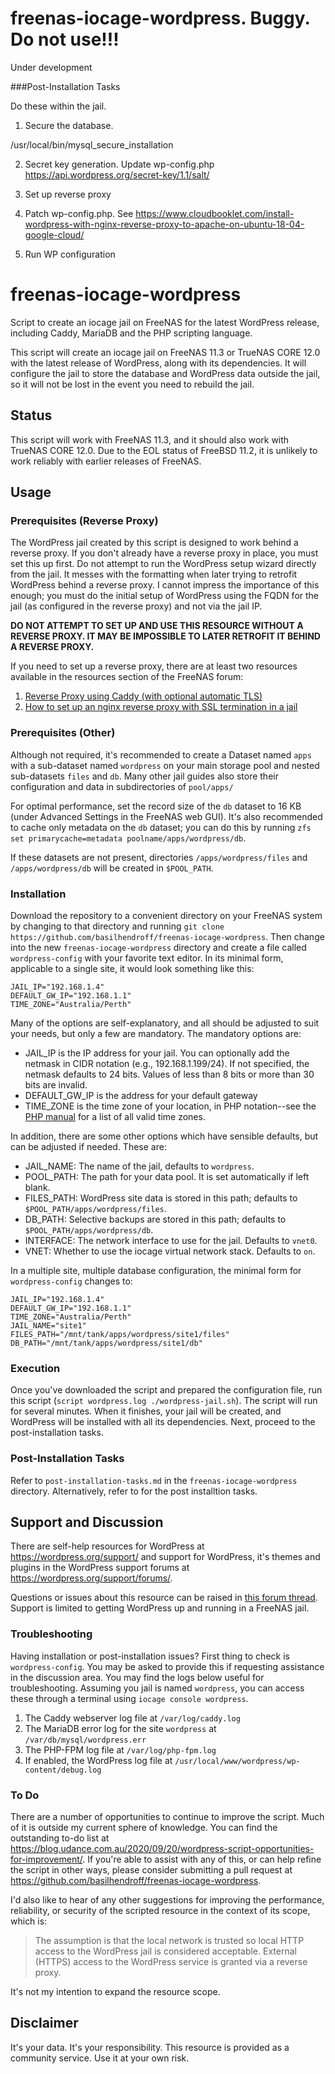 # freenas-iocage-wordpress. Buggy. Do not use!!!

Under development

###Post-Installation Tasks

Do these within the jail.

1. Secure the database.

/usr/local/bin/mysql_secure_installation

2. Secret key generation. Update wp-config.php
https://api.wordpress.org/secret-key/1.1/salt/

3. Set up reverse proxy

4. Patch wp-config.php. See https://www.cloudbooklet.com/install-wordpress-with-nginx-reverse-proxy-to-apache-on-ubuntu-18-04-google-cloud/

5. Run WP configuration


# freenas-iocage-wordpress
Script to create an iocage jail on FreeNAS for the latest WordPress release, including Caddy, MariaDB and the PHP scripting language.

This script will create an iocage jail on FreeNAS 11.3 or TrueNAS CORE 12.0 with the latest release of WordPress, along with its dependencies. It will configure the jail to store the database and WordPress data outside the jail, so it will not be lost in the event you need to rebuild the jail.

## Status
This script will work with FreeNAS 11.3, and it should also work with TrueNAS CORE 12.0.  Due to the EOL status of FreeBSD 11.2, it is unlikely to work reliably with earlier releases of FreeNAS.

## Usage

### Prerequisites (Reverse Proxy)
The WordPress jail created by this script is designed to work behind a reverse proxy. If you don't already have a reverse proxy in place, you must set this up first. Do not attempt to run the WordPress setup wizard directly from the jail. It messes with the formatting when later trying to retrofit WordPress behind a reverse proxy. I cannot impress the importance of this enough; you must do the initial setup of WordPress using the FQDN for the jail (as configured in the reverse proxy) and not via the jail IP.

**DO NOT ATTEMPT TO SET UP AND USE THIS RESOURCE WITHOUT A REVERSE PROXY. IT MAY BE IMPOSSIBLE TO LATER RETROFIT IT BEHIND A REVERSE PROXY.**

If you need to set up a reverse proxy, there are at least two resources available in the resources section of the FreeNAS forum:
1. [Reverse Proxy using Caddy (with optional automatic TLS)](https://www.ixsystems.com/community/resources/reverse-proxy-using-caddy-with-optional-automatic-tls.114/)
2. [How to set up an nginx reverse proxy with SSL termination in a jail](https://www.ixsystems.com/community/resources/how-to-set-up-an-nginx-reverse-proxy-with-ssl-termination-in-a-jail.132/)

### Prerequisites (Other)
Although not required, it's recommended to create a Dataset named `apps` with a sub-dataset named `wordpress` on your main storage pool and nested sub-datasets `files` and `db`.  Many other jail guides also store their configuration and data in subdirectories of `pool/apps/` 

For optimal performance, set the record size of the `db` dataset to 16 KB (under Advanced Settings in the FreeNAS web GUI).  It's also recommended to cache only metadata on the `db` dataset; you can do this by running `zfs set primarycache=metadata poolname/apps/wordpress/db`. 

If these datasets are not present, directories `/apps/wordpress/files` and `/apps/wordpress/db` will be created in `$POOL_PATH`.

### Installation
Download the repository to a convenient directory on your FreeNAS system by changing to that directory and running `git clone https://github.com/basilhendroff/freenas-iocage-wordpress`.  Then change into the new `freenas-iocage-wordpress` directory and create a file called `wordpress-config` with your favorite text editor.  In its minimal form, applicable to a single site, it would look something like this:
```
JAIL_IP="192.168.1.4"
DEFAULT_GW_IP="192.168.1.1"
TIME_ZONE="Australia/Perth"
```
Many of the options are self-explanatory, and all should be adjusted to suit your needs, but only a few are mandatory.  The mandatory options are:

* JAIL_IP is the IP address for your jail.  You can optionally add the netmask in CIDR notation (e.g., 192.168.1.199/24).  If not specified, the netmask defaults to 24 bits.  Values of less than 8 bits or more than 30 bits are invalid.
* DEFAULT_GW_IP is the address for your default gateway
* TIME_ZONE is the time zone of your location, in PHP notation--see the [PHP manual](http://php.net/manual/en/timezones.php) for a list of all valid time zones.
 
In addition, there are some other options which have sensible defaults, but can be adjusted if needed. These are:

- JAIL_NAME: The name of the jail, defaults to `wordpress`.
- POOL_PATH: The path for your data pool. It is set automatically if left blank.
- FILES_PATH: WordPress site data is stored in this path; defaults to `$POOL_PATH/apps/wordpress/files`.
- DB_PATH: Selective backups are stored in this path; defaults to `$POOL_PATH/apps/wordpress/db`.
- INTERFACE: The network interface to use for the jail. Defaults to `vnet0`.
- VNET: Whether to use the iocage virtual network stack. Defaults to `on`.

In a multiple site, multiple database configuration, the minimal form for `wordpress-config` changes to:
```
JAIL_IP="192.168.1.4"
DEFAULT_GW_IP="192.168.1.1"
TIME_ZONE="Australia/Perth"
JAIL_NAME="site1"
FILES_PATH="/mnt/tank/apps/wordpress/site1/files"
DB_PATH="/mnt/tank/apps/wordpress/site1/db"
```

### Execution
Once you've downloaded the script and prepared the configuration file, run this script (`script wordpress.log ./wordpress-jail.sh`).  The script will run for several minutes.  When it finishes, your jail will be created, and WordPress will be installed with all its dependencies. Next, proceed to the post-installation tasks. 

### Post-Installation Tasks
Refer to `post-installation-tasks.md` in the `freenas-iocage-wordpress` directory. Alternatively, refer to for the post installtion tasks.

## Support and Discussion
There are self-help resources for WordPress at https://wordpress.org/support/ and support for WordPress, it's themes and plugins in the WordPress support forums at https://wordpress.org/support/forums/.

Questions or issues about this resource can be raised in [this forum thread](). Support is limited to getting WordPress up and running in a FreeNAS jail. 

### Troubleshooting
Having installation or post-installation issues? First thing to check is `wordpress-config`. You may be asked to provide this if requesting assistance in the discussion area. You may find the logs below useful for troubleshooting. Assuming you jail is named `wordpress`, you can access these through a terminal using `iocage console wordpress`.
1. The Caddy webserver log file at `/var/log/caddy.log`
2. The MariaDB error log for the site `wordpress` at `/var/db/mysql/wordpress.err`
3. The PHP-FPM log file at `/var/log/php-fpm.log`
4. If enabled, the WordPress log file at `/usr/local/www/wordpress/wp-content/debug.log`

### To Do
There are a number of opportunities to continue to improve the script. Much of it is outside my current sphere of knowledge. You can find the outstanding to-do list at https://blog.udance.com.au/2020/09/20/wordpress-script-opportunities-for-improvement/. If you're able to assist with any of this, or can help refine the script in other ways, please consider submitting a pull request at https://github.com/basilhendroff/freenas-iocage-wordpress. 

I'd also like to hear of any other suggestions for improving the performance, reliability, or security of the scripted resource in the context of its scope, which is: 

> The assumption is that the local network is trusted so local HTTP access to the WordPress jail is considered acceptable. External (HTTPS) access to the WordPress service is granted via a reverse proxy.

It's not my intention to expand the resource scope.

## Disclaimer
It's your data. It's your responsibility. This resource is provided as a community service. Use it at your own risk.
